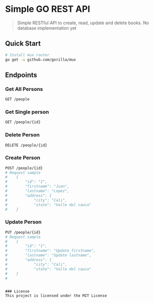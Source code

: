 # Simple GO REST API

> Simple RESTful API to create, read, update and delete books. No database implementation yet
## Quick Start


``` bash
# Install mux router
go get -u github.com/gorilla/mux
```



## Endpoints

### Get All Persons
``` bash
GET /people
```
### Get Single person
``` bash
GET /people/{id}
```

### Delete Person
``` bash
DELETE /people/{id}
```

### Create Person
``` bash
POST /people/{id}
# Request sample
#    {
#        "id": "1",
#        "firstname": "Juan",
#        "lastname": "Lopez",
#        "address": {
#            "city": "Cali",
#            "state": "Valle del cauca"
#    }
```

### Update Person
``` bash
PUT /people/{id}
# Request sample
#    {
#        "id": "1",
#        "firstname": "Update firstname",
#        "lastname": "Update lastname",
#        "address": {
#            "city": "Cali",
#            "state": "Valle del cauca"
#    }
#    
```
```

### License
This project is licensed under the MIT License